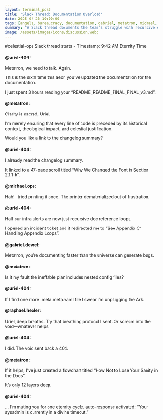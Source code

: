 ```yaml
---
layout: terminal_post
title: 'Slack Thread: Documentation Overload'
date: 2025-04-23 10:00:00
tags: [angels, bureaucracy, documentation, gabriel, metatron, michael, slack, uriel]
summary: "A Slack thread documents the team's struggle with recursive documentation updates and alert fatigue."
image: /assets/images/icons/discussion.webp
---
```


#celestial-ops
Slack thread starts - Timestamp: 9:42 AM Eternity Time

#### @uriel-404:

Metatron, we need to talk. Again.

This is the sixth time this aeon you’ve updated the documentation for the documentation.

I just spent 3 hours reading your “README_README_FINAL_FINAL_v3.md”.

#### @metatron:

Clarity is sacred, Uriel.

I’m merely ensuring that every line of code is preceded by its historical context, theological impact, and celestial justification.

Would you like a link to the changelog summary?

#### @uriel-404:

I already read the changelog summary.

It linked to a 47-page scroll titled “Why We Changed the Font in Section 2.1.1-b”.

#### @michael.ops:

Hah! I tried printing it once. The printer dematerialized out of frustration.

#### @uriel-404:

Half our infra alerts are now just recursive doc reference loops.

I opened an incident ticket and it redirected me to “See Appendix C: Handling Appendix Loops”.

#### @gabriel.devrel:

Metatron, you’re documenting faster than the universe can generate bugs.

#### @metatron:

Is it my fault the ineffable plan includes nested config files?

#### @uriel-404:

If I find one more .meta.meta.yaml file I swear I’m unplugging the Ark.

#### @raphael.healer:

Uriel, deep breaths. Try that breathing protocol I sent. Or scream into the void—whatever helps.

#### @uriel-404:

I did. The void sent back a 404.

#### @metatron:

If it helps, I’ve just created a flowchart titled “How Not to
Lose Your Sanity in the Docs”.

It’s only 12 layers deep.

#### @uriel-404:

…
I’m muting you for one eternity cycle.
auto-response activated: “Your sysadmin is currently in a divine timeout.”
